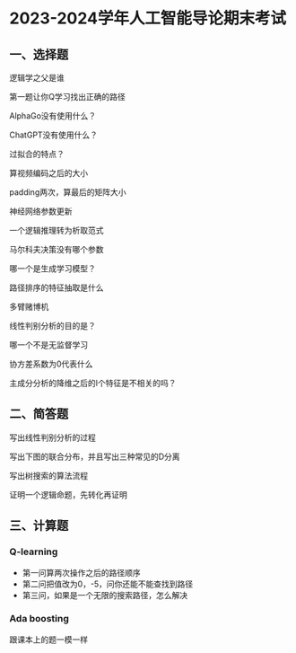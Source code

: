 # 2023-2024学年人工智能导论期末考试

## 一、选择题

逻辑学之父是谁

第一题让你Q学习找出正确的路径

AlphaGo没有使用什么？

ChatGPT没有使用什么？

过拟合的特点？

算视频编码之后的大小

padding两次，算最后的矩阵大小

神经网络参数更新

一个逻辑推理转为析取范式

马尔科夫决策没有哪个参数

哪一个是生成学习模型？

路径排序的特征抽取是什么

多臂赌博机

线性判别分析的目的是？

哪一个不是无监督学习

协方差系数为0代表什么

主成分分析的降维之后的l个特征是不相关的吗？





## 二、简答题

写出线性判别分析的过程

写出下图的联合分布，并且写出三种常见的D分离

写出树搜索的算法流程

证明一个逻辑命题，先转化再证明



## 三、计算题

### Q-learning

- 第一问算两次操作之后的路径顺序
- 第二问把值改为0，-5，问你还能不能查找到路径
- 第三问，如果是一个无限的搜索路径，怎么解决

### Ada boosting

跟课本上的题一模一样